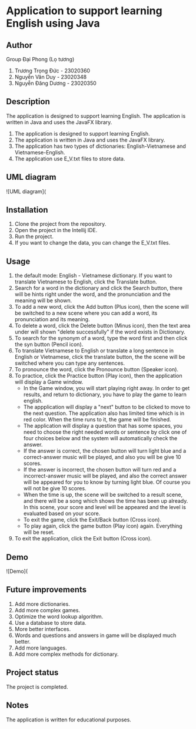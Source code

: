 # Application to support learning English using Java

## Author
Group Đại Phong (Lọ tương)
1. Trương Trọng Đức - 23020360
2. Nguyễn Văn Duy - 23020348
3. Nguyễn Đăng Dương - 23020350

## Description
The application is designed to support learning English. The application is written in Java and uses the JavaFX library. 
1. The application is designed to support learning English.
2. The application is written in Java and uses the JavaFX library.
3. The application has two types of dictionaries: English-Vietnamese and Vietnamese-English.
4. The application use E_V.txt files to store data.

## UML diagram
![UML diagram](

## Installation
1. Clone the project from the repository.
2. Open the project in the Intellij IDE.
3. Run the project.
4. If you want to change the data, you can change the E_V.txt files.

## Usage
1. the default mode: English - Vietnamese dictionary. If you want to translate Vietnamese to English, click the Translate button.
2. Search for a word in the dictionary and click the Search button, there will be hints right under the word, and the pronunciation and the meaning will be shown.
3. To add a new word, click the Add button (Plus icon), then the scene will be switched to a new scene where you can add a word, its pronunciation and its meaning.
4. To delete a word, click the Delete button (Minus icon), then the text area under will shown "delete successfully" if the word exists in Dictionary.
5. To search for the synonym of a word, type the word first and then click the syn button (Pencil icon).
6. To translate Vietnamese to English or translate a long sentence in English or Vietnamese, click the translate button, the the scene will be switched where you can type any sentences.
7. To pronounce the word, click the Pronounce button (Speaker icon).
8. To practice, click the Practice button (Play icon), then the application will display a Game window.
   + In the Game window, you will start playing right away. In order to get results, and return to dictionary, you have to play the game to learn english.
   + The appplication will display a "next" button to be clicked to move to the next question. The application also has limited time which is in red color. When the time runs to it, the game will be finished.
   + The application will display a question that has some spaces, you need to choose the right needed words or sentence by click one of four choices below and the system will automatically check the answer.
   + If the answer is correct, the chosen button will turn light blue and a correct-answer music will be played, and also you will be give 10 scores.
   + If the answer is incorrect, the chosen button will turn red and a incorrect-answer music will be played, and also the correct answer will be appeared for you to know by turning light blue. Of course you will not be give 10 scores.
   + When the time is up, the scene will be switched to a result scene, and there will be a song which shows the time has been up already. In this scene, your score and level will be appeared and the level is evaluated based on your score.
   + To exit the game, click the Exit/Back button (Cross icon).
   + To play again, click the game button (Play icon) again. Everything will be reset.
9. To exit the application, click the Exit button (Cross icon).

## Demo
![Demo](

## Future improvements
1. Add more dictionaries.
2. Add more complex games.
3. Optimize the word lookup algorithm.
4. Use a database to store data.
5. More better interfaces.
6. Words and questions and answers in game will be displayed much better.
7. Add more languages.
8. Add more complex methods for dictionary.

## Project status
The project is completed.

## Notes
The application is written for educational purposes.
